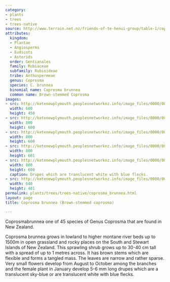 ```yaml
---
category:
- plants
- trees
- trees-native
source: http://www.terrain.net.nz/friends-of-te-henui-group/table-1/coprosma-brunnea.html
attributes:
  kingdom:
  - Plantae
  - Angiosperms
  - Eudicots
  - Asterids
  order: Gentianales
  family: Rubiaceae
  subfamily: Rubioideae
  tribe: Anthospermeae
  genus: Coprosma
  species: C. brunnea
  binomial name: Coprosma brunnea
  common name: Brown-stemmed Coprosma
images:
- src: http://ketenewplymouth.peoplesnetworknz.info/image_files/0000/0001/8634/Fruits_of_Coprosma_brunnea.JPG
  width: 600
  height: 450
- src: http://ketenewplymouth.peoplesnetworknz.info/image_files/0000/0001/8624/Brown_stemmed_coprosma__Coprosma_brunnea-6.JPG
  width: 800
  height: 600
- src: http://ketenewplymouth.peoplesnetworknz.info/image_files/0000/0001/8629/Brown_stemmed_coprosma__Coprosma_brunnea-8.JPG
  width: 800
  height: 600
- src: http://ketenewplymouth.peoplesnetworknz.info/image_files/0000/0001/8619/Brown_stemmed_coprosma__Coprosma_brunnea-2.JPG
  width: 800
  height: 601
- src: http://ketenewplymouth.peoplesnetworknz.info/image_files/0000/0005/4584/Coprosma_brunnea.JPG
  width: 800
  height: 600
  caption: Drupes which are translucent white with blue flecks.
- src: http://ketenewplymouth.peoplesnetworknz.info/image_files/0000/0005/4579/Coprosma_brunnea-001.JPG
  width: 640
  height: 481
permalink: plants/trees/trees-native/coprosma_brunnea.html
layout: page
title: Coprosma brunnea (Brown-stemmed coprosma)

---
```

Coprosmabrunnea one of 45 species of Genus Coprosma that are found in New Zealand.

Coprosma brunnea grows in lowland to higher montane river beds up to 1500m in open grassland and rocky places on the South and Stewart Islands of New Zealand. This sprawling shrub grows up to 30-40 cm tall with a spread of up to 1 metres across. It has brown stems which are flexible and forms a tangled mass. The leaves are narrow and rather sparse.
Very small flowers develop from August to October among the branches and the female plant in January develop 5-6 mm long drupes which are a translucent sky-blue or are translucent white with blue flecks.
